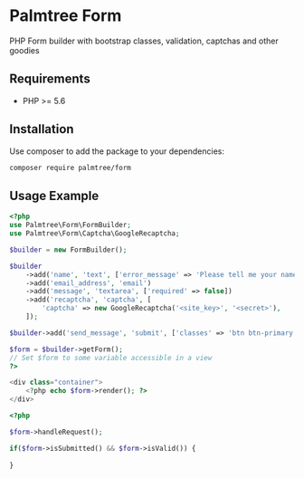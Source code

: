 # Palmtree Form

PHP Form builder with bootstrap classes, validation, captchas and other goodies

## Requirements
* PHP >= 5.6

## Installation

Use composer to add the package to your dependencies:
```bash
composer require palmtree/form
```

## Usage Example

```php
<?php
use Palmtree\Form\FormBuilder;
use Palmtree\Form\Captcha\GoogleRecaptcha;

$builder = new FormBuilder();

$builder
    ->add('name', 'text', ['error_message' => 'Please tell me your name'])
    ->add('email_address', 'email')
    ->add('message', 'textarea', ['required' => false])
    ->add('recaptcha', 'captcha', [
        'captcha' => new GoogleRecaptcha('<site_key>', '<secret>'),
    ]);

$builder->add('send_message', 'submit', ['classes' => 'btn btn-primary']);

$form = $builder->getForm();
// Set $form to some variable accessible in a view
?>

<div class="container">
    <?php echo $form->render(); ?>
</div>


```

```php
<?php

$form->handleRequest();

if($form->isSubmitted() && $form->isValid()) {
    
}
```
